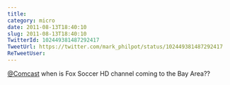 ```yaml
---
title: 
category: micro
date: 2011-08-13T18:40:10
slug: 2011-08-13T18:40:10
TwitterId: 102449381487292417
TweetUrl: https://twitter.com/mark_philpot/status/102449381487292417
ReTweetUser: 
---
```


[@Comcast](https://twitter.com/Comcast) when is Fox Soccer HD channel coming to the Bay Area??